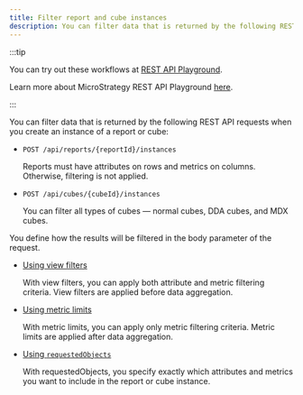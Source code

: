 ```yaml
---
title: Filter report and cube instances
description: You can filter data that is returned by the following REST API requests when you create an instance of a report or cube. You can also define how the results will be filtered in the body parameter of the request.
---
```


:::tip

You can try out these workflows at [REST API Playground](https://www.postman.com/microstrategysdk/workspace/microstrategy-rest-api/folder/16131298-aba744e4-751e-410a-b5c1-4ad7d0db7b67?ctx=documentation).

Learn more about MicroStrategy REST API Playground [here](/docs/getting-started/playground.md).

:::

You can filter data that is returned by the following REST API requests when you create an instance of a report or cube:

- `POST /api/reports/{reportId}/instances`

  Reports must have attributes on rows and metrics on columns. Otherwise, filtering is not applied.

- `POST /api/cubes/{cubeId}/instances`

  You can filter all types of cubes — normal cubes, DDA cubes, and MDX cubes.

You define how the results will be filtered in the body parameter of the request.

- [Using view filters](./filter-report-and-cube-instances-using-view-filters/filter-report-and-cube-instances-using-view-filters.md)

  With view filters, you can apply both attribute and metric filtering criteria. View filters are applied before data aggregation.

- [Using metric limits](./filter-report-and-cube-instances-using-metric-limits/filter-report-and-cube-instances-using-metric-limits.md)

  With metric limits, you can apply only metric filtering criteria. Metric limits are applied after data aggregation.

- [Using `requestedObjects`](./filter-report-and-cube-instances-using-requested-objects/filter-report-and-cube-instances-using-requested-objects.md)

  With requestedObjects, you specify exactly which attributes and metrics you want to include in the report or cube instance.
